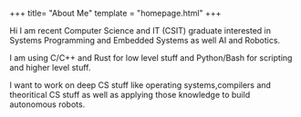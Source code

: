 +++
title= "About Me"
template = "homepage.html"
+++

Hi I am recent Computer Science and IT (CSIT) graduate interested in Systems Programming and Embedded Systems as well AI and Robotics. 

I am using C/C++ and Rust for low level stuff and Python/Bash for scripting and higher level stuff.

I want to work on deep CS stuff like operating systems,compilers and theoritical CS stuff as well as applying those knowledge to build autonomous robots.
